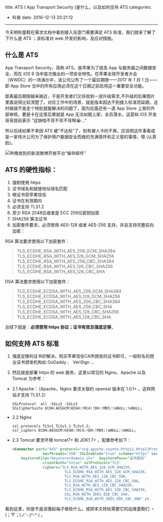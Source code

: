 title: ATS ( App Transport Security )是什么，以及如何支持 ATS
categories:
  - 科普
date: 2016-12-13 20:21:12
---

今天明秋童鞋在需求文档中看到接入任意门需要满足 ATS 标准，我们就来了解了下什么是 ATS ；该标准对 web 开发的影响，及应对措施。

## 什么是 ATS

App Transport Security，简称 ATS，是苹果为了提高 App 与服务器之间数据安全，而在 iOS 9 当中首次推出的一项安全特性。在苹果全球开发者大会（WWDC）的一场演示中，该公司公布了一个最后期限——2017 年 1 月 1 日——即 App Store 当中的所有应用必须在这个日期之前启用这一重要安全功能。

<!-- more -->

距离最后期限越来越近，于是开发者们又将收到一波升级需求,不升级的后果图片里面说得比较清楚了。对应工作中的场景，就是版本因达不到接入标准而延期，这时候就不是走个特批就能解决的问题了，因为后面还有一道 App Store 上架的外部审核，要是卡在这里后果就是 App 无法如期上架，全员落水，运营和 iOS 开发哥哥提前表示 “这锅咱不背不背不背啊😭…”

所以后续如果不幸因 ATS 被“不达标”了，别有被人卡的不爽，应该把这件事看成是一家伟大公司为了保护用户数据安全而做的充满情怀和正义感的事情，嗯 (认真脸)。

![昨晚收到的新浪微博开放平台“催命邮件”](http://ww2.sinaimg.cn/large/4d6e3e3bgw1faowh7bp4bj20s40f8dmb.jpg)

## ATS 的硬性指标：

1. 强制使用 https
2. 证书域名和链接地址域名匹配
3. 根证书受苹果信任
4. 证书在有效期内
5. 必须支持 TLS1.2
6. 至少 RSA 2048位或者是 ECC 256位密钥加密
7. SHA256 算法证书
8. 加密套件要求，必须使用 AES-128 或者 AES-256 支持，并且支持完整前向加密：

RSA 算法要求使用以下加密套件：
  > TLS_ECDHE_RSA_WITH_AES_256_GCM_SHA384
  > TLS_ECDHE_RSA_WITH_AES_128_GCM_SHA256
  > TLS_ECDHE_RSA_WITH_AES_256_CBC_SHA384
  > TLS_ECDHE_RSA_WITH_AES_128_CBC_SHA256
  > TLS_ECDHE_RSA_WITH_AES_128_CBC_SHA

DSA 算法要求使用以下加密套件：
  > TLS_ECDHE_ECDSA_WITH_AES_256_GCM_SHA384
  > TLS_ECDHE_ECDSA_WITH_AES_128_GCM_SHA256
  > TLS_ECDHE_ECDSA_WITH_AES_256_CBC_SHA384
  > TLS_ECDHE_ECDSA_WITH_AES_256_CBC_SHA
  > TLS_ECDHE_ECDSA_WITH_AES_128_CBC_SHA256
  > TLS_ECDHE_ECDSA_WITH_AES_128_CBC_SHA

总结下就是：**必须使用 https 协议；证书有效且强度足够**。

## 如何支持 ATS 标准

1. 强度足够的证书好解决，购买苹果信任CA所颁发的证书即可，一般知名的商业证书颁发机构如 GoDaddy 、 VeriSign …

2. 然后就是部署 https 的 web 服务，这里以常见的 Nginx、Apache 以及 Tomcat 为参考：

* 2.1 Apache：（Apache，Nginx 要求关联的 openssl 版本在 1.0.1+ ，这样网站才支持 TLS1.2）

  ```ApacheConf
  SSLProtocol  all -SSLv2 -SSLv3
  SSLCipherSuite ECDH:AESGCM:HIGH:!RC4:!DH:!MD5:!aNULL:!eNULL;
  ```

* 2.2 Nginx

  ```Nginx
  ssl_protocols TLSv1 TLSv1.1 TLSv1.2; 
  ssl_ciphers ECDH:AESGCM:HIGH:!RC4:!DH:!MD5:!aNULL:!eNULL;
  ```

* 2.3 Tomcat 要求环境 tomcat7+ 和 JDK1.7+ ，配置参考如下：
  ```xml
  <Connector port="443" protocol="org.apache.coyote.http11.Http11Protocol"
                maxThreads="150" SSLEnabled="true" scheme="https" secure="true"
      keystoreFile="keystore/domain.jks"  keystorePass="证书密码"
                clientAuth="false" sslProtocol="TLS"
                ciphers="TLS_RSA_WITH_AES_128_GCM_SHA256,
                          TLS_ECDHE_RSA_WITH_AES_128_GCM_SHA256,
                          TLS_RSA_WITH_AES_128_CBC_SHA,
                          TLS_ECDHE_RSA_WITH_AES_128_CBC_SHA,
                          TLS_RSA_WITH_AES_128_CBC_SHA256,
                          TLS_ECDHE_RSA_WITH_AES_128_CBC_SHA256,
                          SSL_RSA_WITH_3DES_EDE_CBC_SHA,
                          TLS_ECDHE_RSA_WITH_3DES_EDE_CBC_SHA" />

  ```

看到这里，你是不是该撸起袖子做些什么，或把本文转给需要它的运维童鞋们 ヽ(；▽；)ノ＼(^-^ ) 。